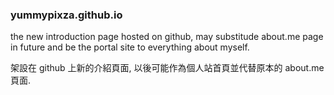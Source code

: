 ### yummypixza.github.io  
  
the new introduction page hosted on github, may substitude about.me page in future and be the portal site to everything about myself.
  
架設在 github 上新的介紹頁面, 以後可能作為個人站首頁並代替原本的 about.me 頁面.
